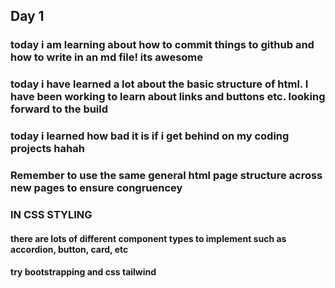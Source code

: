 ## Day 1
### today i am learning about how to commit things to github and how to write in an md file! its awesome


### today i have learned a lot about the basic structure of html. I have been working to learn about links and buttons etc. looking forward to the build

### today i learned how bad it is if i get behind on my coding projects hahah

### Remember to use the same general html page structure across new pages to ensure congruencey

### IN CSS STYLING
#### there are lots of different component types to implement such as accordion, button, card, etc
#### try bootstrapping and css tailwind